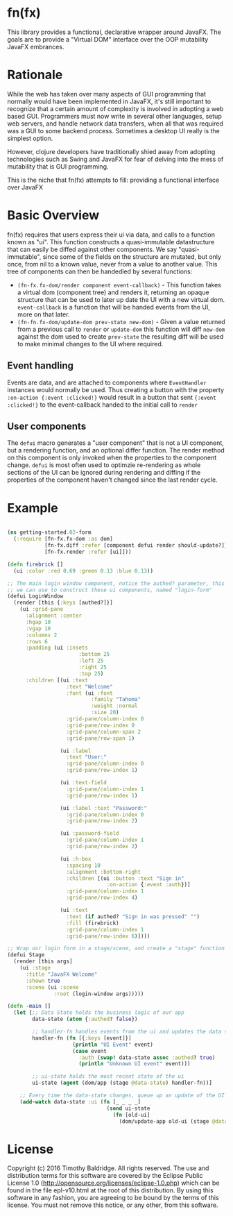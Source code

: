 # fn(fx)
This library provides a functional, declarative wrapper around JavaFX. The goals are to provide a "Virtual DOM"
interface over the OOP mutability JavaFX embrances. 

# Rationale
While the web has taken over many aspects of GUI programming that normally would have been implemented in JavaFX, it's
still important to recognize that a certain amount of complexity is involved in adopting a web based GUI. Programmers must
now write in several other languages, setup web servers, and handle network data transfers, when all that was required
was a GUI to some backend process. Sometimes a desktop UI really is the simplest option. 

However, clojure developers have traditionally shied away from adopting technologies such as Swing and JavaFX for fear
of delving into the mess of mutability that is GUI programming. 

This is the niche that fn(fx) attempts to fill: providing a functional interface over JavaFX

# Basic Overview
fn(fx) requires that users express their ui via data, and calls to a function known as "ui". This function constructs
a quasi-immutable datastructure that can easily be diffed against other components. We say "quasi-immutable", since
some of the fields on the structure are mutated, but only once, from nil to a known value, never from a value 
to another value. This tree of components can then be handedled by several functions: 

* `(fn-fx.fx-dom/render component event-callback)` - This function takes a virtual dom (component tree) and
renders it, returning an opaque structure that can be used to later up date the UI with a new virtual dom.
`event-callback` is a function that will be handed events from the UI, more on that later. 
* `(fn-fn.fx-dom/update-dom prev-state new-dom)` - Given a value returned from a previous call to `render`
or `update-dom` this function will diff `new-dom` against the dom used to create `prev-state` the resulting diff
will be used to make minimal changes to the UI where required. 

## Event handling
Events are data, and are attached to components where `EventHandler` instances would normally be used. Thus creating
a button with the property `:on-action {:event :clicked!}` would result in a button that sent `{:event :clicked!}` to 
the event-callback handed to the initial call to `render`

## User components
The `defui` macro generates a "user component" that is not a UI component, but a rendering function, and an 
optional differ function. The render method on this component is only invoked when the properties to the component
change. `defui` is most often used to optimzie re-rendering as whole sections of the UI can be ignored during rendering
and diffing if the properties of the component haven't changed since the last render cycle. 

# Example

```clojure 

(ns getting-started.02-form
  (:require [fn-fx.fx-dom :as dom]
            [fn-fx.diff :refer [component defui render should-update?]]
            [fn-fx.render :refer [ui]]))

(defn firebrick []
  (ui :color :red 0.69 :green 0.13 :blue 0.13))

;; The main login window component, notice the authed? parameter, this defines a function
;; we can use to construct these ui components, named "login-form"
(defui LoginWindow
  (render [this {:keys [authed?]}]
    (ui :grid-pane
      :alignment :center
      :hgap 10
      :vgap 10
      :columns 2
      :rows 6
      :padding (ui :insets
                       :bottom 25
                       :left 25
                       :right 25
                       :top 25)
      :children [(ui :text
                   :text "Welcome"
                   :font (ui :font
                           :family "Tahoma"
                           :weight :normal
                           :size 20)
                   :grid-pane/column-index 0
                   :grid-pane/row-index 0
                   :grid-pane/column-span 2
                   :grid-pane/row-span 1)

                 (ui :label
                   :text "User:"
                   :grid-pane/column-index 0
                   :grid-pane/row-index 1)

                 (ui :text-field
                   :grid-pane/column-index 1
                   :grid-pane/row-index 1)

                 (ui :label :text "Password:"
                   :grid-pane/column-index 0
                   :grid-pane/row-index 2)

                 (ui :password-field
                   :grid-pane/column-index 1
                   :grid-pane/row-index 2)

                 (ui :h-box
                   :spacing 10
                   :alignment :bottom-right
                   :children [(ui :button :text "Sign in"
                                :on-action {:event :auth})]
                   :grid-pane/column-index 1
                   :grid-pane/row-index 4)

                 (ui :text
                   :text (if authed? "Sign in was pressed" "")
                   :fill (firebrick)
                   :grid-pane/column-index 1
                   :grid-pane/row-index 6)])))

;; Wrap our login form in a stage/scene, and create a "stage" function
(defui Stage
  (render [this args]
    (ui :stage
      :title "JavaFX Welcome"
      :shown true
      :scene (ui :scene
               :root (login-window args)))))

(defn -main []
  (let [;; Data State holds the business logic of our app
        data-state (atom {:authed? false})

        ;; handler-fn handles events from the ui and updates the data state
        handler-fn (fn [{:keys [event]}]
                     (println "UI Event" event)
                     (case event
                       :auth (swap! data-state assoc :authed? true)
                       (println "Unknown UI event" event)))

        ;; ui-state holds the most recent state of the ui
        ui-state (agent (dom/app (stage @data-state) handler-fn))]

    ;; Every time the data-state changes, queue up an update of the UI
    (add-watch data-state :ui (fn [_ _ _ _]
                                (send ui-state
                                  (fn [old-ui]
                                    (dom/update-app old-ui (stage @data-state))))))))

```


# License
Copyright (c) 2016 Timothy Baldridge. All rights reserved.
The use and distribution terms for this software are covered by the
Eclipse Public License 1.0 (http://opensource.org/licenses/eclipse-1.0.php)
which can be found in the file epl-v10.html at the root of this distribution.
By using this software in any fashion, you are agreeing to be bound by
the terms of this license.
You must not remove this notice, or any other, from this software.
